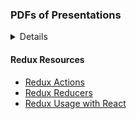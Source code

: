 ### PDFs of Presentations
<details>
<summery>Redux-Actions.pdf</summery>
[1-Redux-Actions.pdf](https://d3c33hcgiwev3.cloudfront.net/iBzbAE-PEeivSg5FUNtVOA_88e903d04f8f11e8b53eadb0ea554232_1-Redux-Actions.pdf?Expires=1539302400&Signature=chWFdqb4lGHZsAlkj~wXAyZLbSTmEWbhPqbCyq5h4KjDLfUNEizkbNP6Gf451yr6qZHJlXNJsdxhOwM7nH0KJFSmBZBG-xfsWo6y0d9qotMKCTRDxI1rjvepkq~GJjCfzoWUM8H0fxVbGww912rT0px0wbYJWDjiHz9v7z8JeoY_&Key-Pair-Id=APKAJLTNE6QMUY6HBC5A)
</details>

#### Redux Resources

* [Redux Actions](https://redux.js.org/basics/actions)
* [Redux Reducers](https://redux.js.org/basics/reducers)
* [Redux Usage with React](https://redux.js.org/basics/usage-with-react)